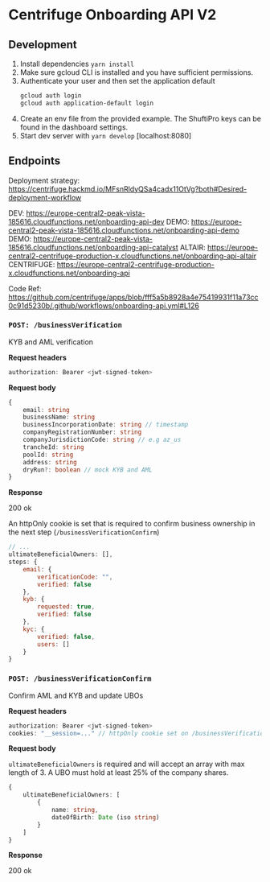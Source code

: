 # Centrifuge Onboarding API V2

## Development

1. Install dependencies `yarn install`
2. Make sure gcloud CLI is installed and you have sufficient permissions.
3. Authenticate your user and then set the application default
   ```sh
   gcloud auth login
   gcloud auth application-default login
   ```
4. Create an env file from the provided example. The ShuftiPro keys can be found in the dashboard settings.
5. Start dev server with `yarn develop` [localhost:8080]

## Endpoints
Deployment strategy:
https://centrifuge.hackmd.io/MFsnRldyQSa4cadx11OtVg?both#Desired-deployment-workflow

DEV: https://europe-central2-peak-vista-185616.cloudfunctions.net/onboarding-api-dev
DEMO: https://europe-central2-peak-vista-185616.cloudfunctions.net/onboarding-api-demo
DEMO: https://europe-central2-peak-vista-185616.cloudfunctions.net/onboarding-api-catalyst
ALTAIR: https://europe-central2-centrifuge-production-x.cloudfunctions.net/onboarding-api-altair
CENTRIFUGE: https://europe-central2-centrifuge-production-x.cloudfunctions.net/onboarding-api

Code Ref: https://github.com/centrifuge/apps/blob/fff5a5b8928a4e75419931f11a73cc0c91d5230b/.github/workflows/onboarding-api.yml#L126


### `POST: /businessVerification`

KYB and AML verification

**Request headers**

```js
authorization: Bearer <jwt-signed-token>
```

**Request body**

```ts
{
    email: string
    businessName: string
    businessIncorporationDate: string // timestamp
    companyRegistrationNumber: string
    companyJurisdictionCode: string // e.g az_us
    trancheId: string
    poolId: string
    address: string
    dryRun?: boolean // mock KYB and AML
}
```

**Response**

200 ok

An httpOnly cookie is set that is required to confirm business ownership in the next step (`/businessVerificationConfirm`)

```js
// ...
ultimateBeneficialOwners: [],
steps: {
    email: {
        verificationCode: "",
        verified: false
    },
    kyb: {
        requested: true,
        verified: false
    },
    kyc: {
        verified: false,
        users: []
    }
}
```

### `POST: /businessVerificationConfirm`

Confirm AML and KYB and update UBOs

**Request headers**

```js
authorization: Bearer <jwt-signed-token>
cookies: "__session=..." // httpOnly cookie set on /businessVerification
```

**Request body**

`ultimateBeneficialOwners` is required and will accept an array with max length of 3. A UBO must hold at least 25% of the company shares.

```ts
{
    ultimateBeneficialOwners: [
        {
            name: string,
            dateOfBirth: Date (iso string)
        }
    ]
}
```

**Response**

200 ok
